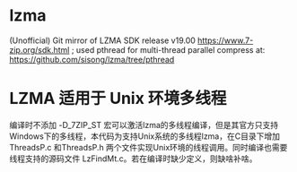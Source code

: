 # lzma
(Unofficial) Git mirror of LZMA SDK release v19.00   https://www.7-zip.org/sdk.html   ;  used pthread for multi-thread parallel compress at:  https://github.com/sisong/lzma/tree/pthread 
# LZMA 适用于 Unix 环境多线程
编译时不添加 -D_7ZIP_ST 宏可以激活lzma的多线程编译，但是其官方只支持Windows下的多线程，本代码为支持Unix系统的多线程lzma，在C目录下增加ThreadsP.c 和ThreadsP.h 两个文件实现Unix环境的线程调用。同时编译也需要线程支持的源码文件 LzFindMt.c。若在编译时缺少定义，则缺啥补啥。

